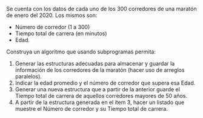 Se cuenta con los datos de cada uno de los 300 corredores de una maratón de enero del 2020. Los mismos son:

- Número de corredor (1 a 300)
- Tiempo total de carrera (en minutos)
- Edad.

Construya un algoritmo que usando subprogramas permita:

1.  Generar las estructuras adecuadas para almacenar y guardar la información de los corredores de la maratón (hacer uso de arreglos paralelos).
2.  Indicar la edad promedio y el número de corredor que supera esa Edad.
3.  Generar una nueva estructura que a partir de la anterior guarde el Tiempo total de carrera de aquellos corredores mayores de 50 años.
4.  A partir de la estructura generada en el ítem 3, hacer un listado que muestre el Número de corredor y su Tiempo total de carrera.
